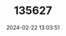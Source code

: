 ---
title: "135627"
category: "Coregonus fera"
draft: false
date: 2024-02-22 13:03:51
languages:
  French: ["Féra"]
  English: ["Geneva Whitefish"]
---